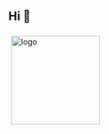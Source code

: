 ## Hi 👋
<img src="https://github-readme-stats.vercel.app/api?username=wongzeon&show_icons=true" alt="logo" height="160" align="center" style="margin: 5px; margin-bottom: 20px;" />
